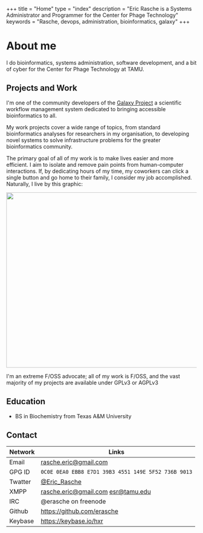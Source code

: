 +++
title = "Home"
type = "index"
description = "Eric Rasche is a Systems Administrator and Programmer for the Center for Phage Technology"
keywords = "Rasche, devops, administration, bioinformatics, galaxy"
+++

# About me

I do bioinformatics, systems administration, software development, and a
bit of cyber for the Center for Phage Technology at TAMU.


## Projects and Work

I'm one of the community developers of the [Galaxy Project](https://github.com/galaxyproject/galaxy)
a scientific workflow management system dedicated to bringing accessible
bioinformatics to all.

My work projects cover a wide range of topics, from standard bioinformatics
analyses for researchers in my organisation, to developing novel systems to
solve infrastructure problems for the greater bioinformatics community.

The primary goal of all of my work is to make lives easier and more
efficient. I aim to isolate and remove pain points from human-computer
interactions. If, by dedicating hours of my time, my coworkers can click a
single button and go home to their family, I consider my job accomplished.
Naturally, I live by this graphic:

<img src="https://imgs.xkcd.com/comics/is_it_worth_the_time.png" width="571" height="464">

I'm an extreme F/OSS advocate; all of my work is F/OSS, and the vast majority of my projects are available under GPLv3 or AGPLv3

## Education

- BS in Biochemistry from Texas A&amp;M University


## Contact


<table class="pure-table pure-table-bordered">
	<thead>
		<tr>
			<th>Network</th>
			<th>Links</th>
		</tr>
	</thead>
	<tbody>
		<tr>
			<td>Email</td>
			<td><a href="mailto:rasche.eric@gmail.com">rasche.eric@gmail.com</a></td>
		</tr>
		<tr>
			<td>GPG ID</td>
			<td>
			<code>0C0E 0EA0 EBB8 E7D1 39B3 4551 149E 5F52 736B 9013</code></td>
		</tr>
		<tr>
			<td>Twatter</td>
			<td><a href="https://twitter.com/Eric_Rasche">@Eric_Rasche</a></td>
		</tr>
		<tr>
			<td>XMPP</td>
			<td>
				<a href="xmpp:rasche.eric@gmail.com">rasche.eric@gmail.com</a>
				<a href="xmpp:esr@tamu.edu">esr@tamu.edu</a>
			</td>
		</tr>
		<tr>
			<td>IRC</td>
			<td>@erasche on freenode</td>
		</tr>
		<tr>
			<td>Github</td>
			<td><a href="https://github.com/erasche">https://github.com/erasche</a></td>
		</tr>
		<tr>
			<td>Keybase</td>
			<td><a href="https://keybase.io/hxr">https://keybase.io/hxr</a></td>
		</tr>
	</tbody>
</table>
